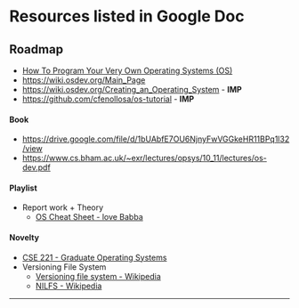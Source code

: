 # Resources listed in Google Doc

## Roadmap

- [How To Program Your Very Own Operating Systems (OS)](https://digital.com/best-software-development-companies/program-your-own-os/)
- https://wiki.osdev.org/Main_Page
- https://wiki.osdev.org/Creating_an_Operating_System - **IMP**
- https://github.com/cfenollosa/os-tutorial - **IMP**

#### Book

- https://drive.google.com/file/d/1bUAbfE7OU6NjnyFwVGGkeHR11BPq1l32/view
- https://www.cs.bham.ac.uk/~exr/lectures/opsys/10_11/lectures/os-dev.pdf

#### Playlist

- Report work + Theory
  - [OS Cheat Sheet - love Babba](https://whimsical.com/operating-system-cheatsheet-by-love-babbar-S9tuWBCSQfzoBRF5EDNinQ)


#### Novelty

- [CSE 221 - Graduate Operating Systems](https://cseweb.ucsd.edu/classes/sp00/cse221/projects.html)
- Versioning File System
  - [Versioning file system - Wikipedia](https://en.wikipedia.org/wiki/Versioning_file_system)
  - [NILFS - Wikipedia](https://en.wikipedia.org/wiki/NILFS)

****